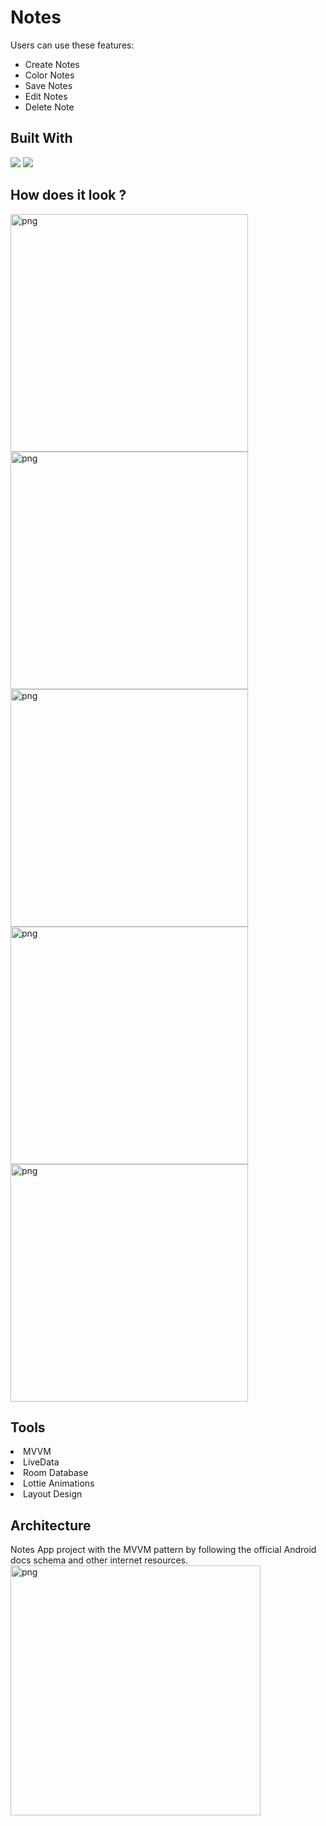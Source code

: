 # Notes


Users can use these features:
- Create Notes
- Color Notes
- Save Notes
- Edit Notes
- Delete Note


## Built With 

<img src="https://www.vectorlogo.zone/logos/java/java-ar21.svg">
<img src="https://www.vectorlogo.zone/logos/android/android-ar21.svg">

## How does it look ?

<p>
<img height= "380" src="https://i.hizliresim.com/4d9875n.jpeg" alt="png" />
<img height= "380" src="https://i.hizliresim.com/jxaz3fc.jpeg" alt="png" />
<img height= "380" src="https://i.hizliresim.com/ct3d16o.jpeg" alt="png" />
<img height= "380" src="https://i.hizliresim.com/dsf7pag.jpeg" alt="png" />
<img height= "380" src="https://i.hizliresim.com/8u8hrc4.jpeg" alt="png" />
</p>

## Tools 

<li><a>MVVM</a></li>
<li><a>LiveData</a></li>
<li><a>Room Database</a></li>
<li><a>Lottie Animations</a></li>
<li><a>Layout Design</a></li>

## Architecture

Notes App project with the MVVM pattern by following the official Android docs schema and other internet resources.
<img height= "400" src="https://i.hizliresim.com/22f3kle.png" alt="png" />
 
